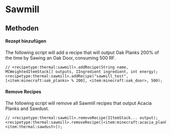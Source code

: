 # Sawmill

## Methoden

#### Rezept hinzufügen

The following script will add a recipe that will output Oak Planks 200% of the time by Sawing an Oak Door, consuming 500 RF.

```zenscript
// <recipetype:thermal:sawmill>.addRecipe(String name, MCWeightedItemStack[] outputs, IIngredient ingredient, int energy);
<recipetype:thermal:sawmill>.addRecipe("sawmill_test", [<item:minecraft:oak_planks> % 200], <item:minecraft:oak_door>, 500);
```

#### Remove Recipes

The following script will remove all Sawmill recipes that output Acacia Planks and Sawdust.

```zenscript
// <recipetype:thermal:sawmill>.removeRecipe(IItemStack... output);
<recipetype:thermal:sawmill>.removeRecipe([<item:minecraft:acacia_planks>, <item:thermal:sawdust>]);
```
